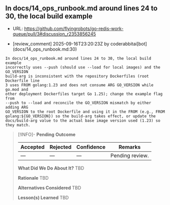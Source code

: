 ## In docs/14_ops_runbook.md around lines 24 to 30, the local build example

- URL: https://github.com/flyingrobots/go-redis-work-queue/pull/3#discussion_r2353856245

- [review_comment] 2025-09-16T23:20:23Z by coderabbitai[bot] (docs/14_ops_runbook.md:30)

```text
In docs/14_ops_runbook.md around lines 24 to 30, the local build example
incorrectly uses --push (should use --load for local images) and the GO_VERSION
build-arg is inconsistent with the repository Dockerfiles (root Dockerfile line
3 uses FROM golang:1.23 and does not consume ARG GO_VERSION while go.mod and
other deployment Dockerfiles target Go 1.25); change the example flag from
--push to --load and reconcile the GO_VERSION mismatch by either adding ARG
GO_VERSION to the root Dockerfile and using it in the FROM (e.g., FROM
golang:${GO_VERSION}) so the build-arg takes effect, or update the
docs/build-arg value to the actual base image version used (1.23) so they match.
```

> [!INFO]- **Pending**
> **Outcome**
> 
> | Accepted | Rejected | Confidence | Remarks |
> |----------|----------|------------|---------|
> | — | — | — | Pending review. |
>
> **What Did We Do About It?**
> TBD
>
> **Rationale**
> TBD
>
> **Alternatives Considered**
> TBD
>
> **Lesson(s) Learned**
> TBD
